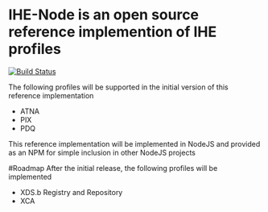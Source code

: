 # IHE-Node is an open source reference implemention of IHE profiles 

[![Build Status](https://travis-ci.org/mwmoeller/IHE-Node.svg?branch=master)](https://travis-ci.org/mwmoeller/IHE-Node)

The following profiles will be supported in the initial version of this reference implementation
- ATNA
- PIX
- PDQ

This reference implementation will be implemented in NodeJS and provided as an NPM for simple inclusion in other NodeJS projects

#Roadmap
After the initial release, the following profiles will be implemented
- XDS.b Registry and Repository
- XCA

